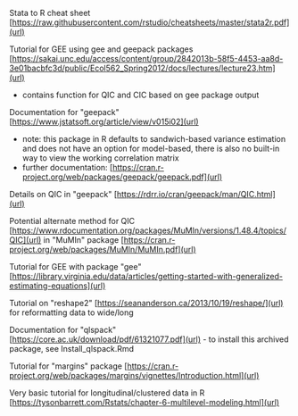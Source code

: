 Stata to R cheat sheet [https://raw.githubusercontent.com/rstudio/cheatsheets/master/stata2r.pdf](url)

Tutorial for GEE using gee and geepack packages [https://sakai.unc.edu/access/content/group/2842013b-58f5-4453-aa8d-3e01bacbfc3d/public/Ecol562_Spring2012/docs/lectures/lecture23.htm](url)
- contains function for QIC and CIC based on gee package output

Documentation for "geepack" [https://www.jstatsoft.org/article/view/v015i02](url) 
- note: this package in R defaults to sandwich-based variance estimation and does not have an option for model-based, there is also no built-in way to view the working correlation matrix
- further documentation: [https://cran.r-project.org/web/packages/geepack/geepack.pdf](url)

Details on QIC in "geepack" [https://rdrr.io/cran/geepack/man/QIC.html](url)

Potential alternate method for QIC [https://www.rdocumentation.org/packages/MuMIn/versions/1.48.4/topics/QIC](url) in "MuMIn" package [https://cran.r-project.org/web/packages/MuMIn/MuMIn.pdf](url)

Tutorial for GEE with package "gee" [https://library.virginia.edu/data/articles/getting-started-with-generalized-estimating-equations](url) 

Tutorial on "reshape2" [https://seananderson.ca/2013/10/19/reshape/](url) for reformatting data to wide/long

Documentation for "qlspack" [https://core.ac.uk/download/pdf/61321077.pdf](url) - to install this archived package, see Install_qlspack.Rmd

Tutorial for "margins" package [https://cran.r-project.org/web/packages/margins/vignettes/Introduction.html](url)

Very basic tutorial for longitudinal/clustered data in R [https://tysonbarrett.com/Rstats/chapter-6-multilevel-modeling.html](url)




